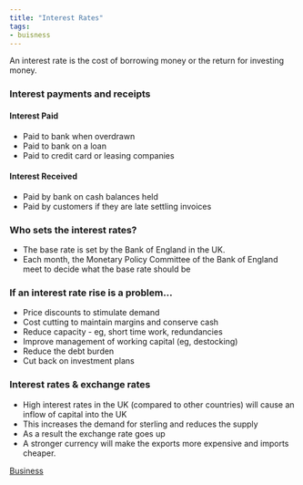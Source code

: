 ```yaml
---
title: "Interest Rates"
tags:
- buisness
---
```


An interest rate is the cost of borrowing money or the return for investing money.

### Interest payments and receipts

#### Interest Paid

- Paid to bank when overdrawn
- Paid to bank on a loan
- Paid to credit card or leasing companies


#### Interest Received

- Paid by bank on cash balances held
- Paid by customers if they are late settling invoices


### Who sets the interest rates?

- The base rate is set by the Bank of England in the UK. 
- Each month, the Monetary Policy Committee of the Bank of England meet to decide what the base rate should be

### If an interest rate rise is a problem...

- Price discounts to stimulate demand
- Cost cutting to maintain margins and conserve cash
- Reduce capacity - eg, short time work, redundancies
- Improve management of working capital (eg, destocking)
- Reduce the debt burden
- Cut back on investment plans

### Interest rates & exchange rates

- High interest rates in the UK (compared to other countries) will cause an inflow of capital into the UK
- This increases the demand for sterling and reduces the supply
- As a result the exchange rate goes up
- A stronger currency will make the exports more expensive and imports cheaper.



[Business](/Business)